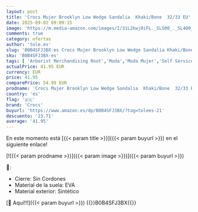```yaml
---
layout: post
title: 'Crocs Mujer Brooklyn Low Wedge Sandalia  Khaki/Bone  32/33 EU'
date: 2025-09-02 09:09:15
image: 'https://m.media-amazon.com/images/I/31L2kwj0iFL._SL500_._SL400_.jpg'
comments: true
category: ofertas
author: 'tole.es'
slug: 'B0B4SFJ3BX-es Crocs Mujer Brooklyn Low Wedge Sandalia Khaki/Bone 32/33 EU'
sku: 'B0B4SFJ3BX-es'
tags: [ 'Arborist Merchandising Root','Moda','Moda Mujer','Self Service','Special Features Stores','Switch Up Summer','Zapatos para mujer','Zuecos de mujer','Zuecos y mules de mujer','c8538d25-3af9-48d3-aeff-5f3ce5572a36_0','c8538d25-3af9-48d3-aeff-5f3ce5572a36_8301','crocs','sandalia','🇪🇸', ]
actualPrice: 41.95 EUR
currency: EUR
price: 41.95
comparePrice: 54.99 EUR
prodname: 'Crocs Mujer Brooklyn Low Wedge Sandalia  Khaki/Bone  32/33 EU'
country: 'es'
flag: '🇪🇸'
brand: 'Crocs'
buyurl: 'https://www.amazon.es/dp/B0B4SFJ3BX/?tag=tolees-21'
descuento: '23.71'
average: '41.95'
---
```


En este momento está [{{< param title >}}]({{< param buyurl >}}) en el siguiente enlace!

[![{{< param prodname >}}]({{< param image >}})]({{< param buyurl >}})

🔎:

- Cierre: Sin Cordones
- Material de la suela: EVA
- Material exterior: Sintético

[🛒 Aquí!!!]({{< param buyurl >}})
{{<world>}}B0B4SFJ3BX{{</world>}}
